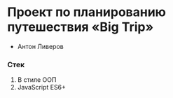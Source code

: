 # Проект по планированию путешествия «Big Trip»

* Антон Ливеров

### Стек
1. В стиле ООП
2. JavaScript ES6+

